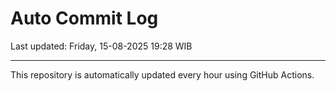 # Auto Commit Log

Last updated: Friday, 15-08-2025 19:28 WIB

---

This repository is automatically updated every hour using GitHub Actions.
